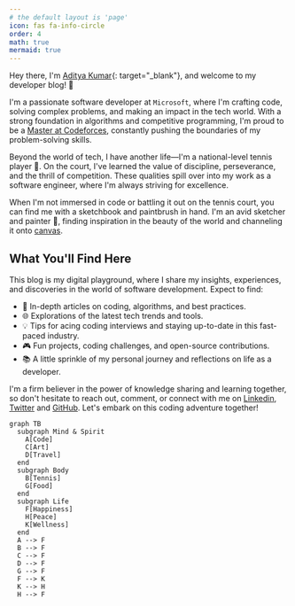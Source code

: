 ```yaml
---
# the default layout is 'page'
icon: fas fa-info-circle
order: 4
math: true
mermaid: true
---
```

<!-- 
> Add Markdown syntax content to file `_tabs/about.md`{: .filepath } and it will show up on this page.
{: .prompt-tip }

> What can I say lol
{: .prompt-tip } -->

Hey there, I'm [Aditya Kumar](https://kumaraditya1999.github.io/){: target="_blank"}, and welcome to my developer blog! 🚀

I'm a passionate software developer at `Microsoft`, where I'm crafting code, solving complex problems, and making an impact in the tech world. With a strong foundation in algorithms and competitive programming, I'm proud to be a [Master at Codeforces](https://codeforces.com/profile/kumaraditya1999), constantly pushing the boundaries of my problem-solving skills.

Beyond the world of tech, I have another life—I'm a national-level tennis player 🎾. On the court, I've learned the value of discipline, perseverance, and the thrill of competition. These qualities spill over into my work as a software engineer, where I'm always striving for excellence.

When I'm not immersed in code or battling it out on the tennis court, you can find me with a sketchbook and paintbrush in hand. I'm an avid sketcher and painter 🎨, finding inspiration in the beauty of the world and channeling it onto [canvas](https://www.deviantart.com/kumaraditya1999).

## What You'll Find Here

This blog is my digital playground, where I share my insights, experiences, and discoveries in the world of software development. Expect to find:

- 🧠 In-depth articles on coding, algorithms, and best practices.
- 🌐 Explorations of the latest tech trends and tools.
- 💡 Tips for acing coding interviews and staying up-to-date in this fast-paced industry.
- 🎮 Fun projects, coding challenges, and open-source contributions.
- 📚 A little sprinkle of my personal journey and reflections on life as a developer.

I'm a firm believer in the power of knowledge sharing and learning together, so don't hesitate to reach out, comment, or connect with me on [Linkedin](https://www.linkedin.com/in/kumaraditya1999/), [Twitter](AdityaK81618188) and [GitHub](https://github.com/kumaraditya1999). Let's embark on this coding adventure together!

```mermaid
graph TB
  subgraph Mind & Spirit
    A[Code]
    C[Art]
    D[Travel]
  end
  subgraph Body
    B[Tennis]
    G[Food]
  end
  subgraph Life
    F[Happiness]
    H[Peace]
    K[Wellness]
  end
  A --> F
  B --> F
  C --> F
  D --> F
  G --> F
  F --> K
  K --> H
  H --> F
```